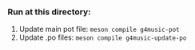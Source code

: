 ### Run at this directory:
1. Update main pot file: `meson compile g4music-pot`
2. Update .po files: `meson compile g4music-update-po`
